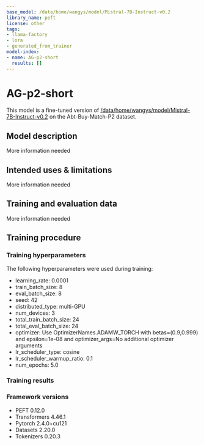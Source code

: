 ```yaml
---
base_model: /data/home/wangys/model/Mistral-7B-Instruct-v0.2
library_name: peft
license: other
tags:
- llama-factory
- lora
- generated_from_trainer
model-index:
- name: AG-p2-short
  results: []
---
```


<!-- This model card has been generated automatically according to the information the Trainer had access to. You
should probably proofread and complete it, then remove this comment. -->

# AG-p2-short

This model is a fine-tuned version of [/data/home/wangys/model/Mistral-7B-Instruct-v0.2](https://huggingface.co//data/home/wangys/model/Mistral-7B-Instruct-v0.2) on the Abt-Buy-Match-P2 dataset.

## Model description

More information needed

## Intended uses & limitations

More information needed

## Training and evaluation data

More information needed

## Training procedure

### Training hyperparameters

The following hyperparameters were used during training:
- learning_rate: 0.0001
- train_batch_size: 8
- eval_batch_size: 8
- seed: 42
- distributed_type: multi-GPU
- num_devices: 3
- total_train_batch_size: 24
- total_eval_batch_size: 24
- optimizer: Use OptimizerNames.ADAMW_TORCH with betas=(0.9,0.999) and epsilon=1e-08 and optimizer_args=No additional optimizer arguments
- lr_scheduler_type: cosine
- lr_scheduler_warmup_ratio: 0.1
- num_epochs: 5.0

### Training results



### Framework versions

- PEFT 0.12.0
- Transformers 4.46.1
- Pytorch 2.4.0+cu121
- Datasets 2.20.0
- Tokenizers 0.20.3
